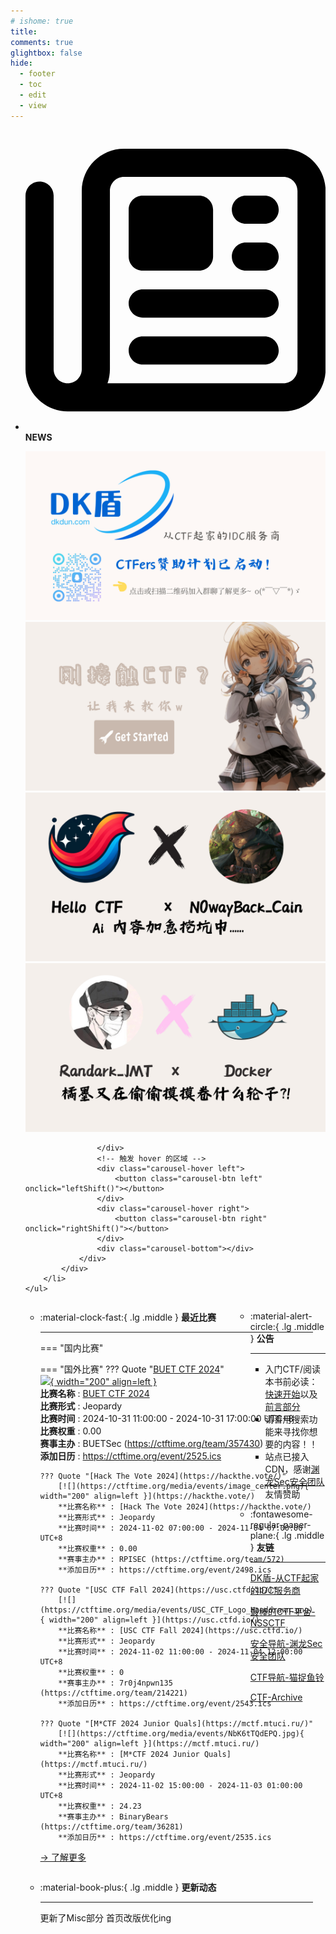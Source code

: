 ```yaml
---
# ishome: true
title: 
comments: true
glightbox: false
hide:
  - footer
  - toc
  - edit
  - view
---
```


<div class="grid cards">
    <ul>
        <li>
            <p><span class="twemoji lg middle"><svg xmlns="http://www.w3.org/2000/svg"
                        viewBox="0 0 512 512"><!--! Font Awesome Free 6.5.1 by @fontawesome - https://fontawesome.com License - https://fontawesome.com/license/free (Icons: CC BY 4.0, Fonts: SIL OFL 1.1, Code: MIT License) Copyright 2023 Fonticons, Inc.-->
                        <path
                            d="M168 80c-13.3 0-24 10.7-24 24v304c0 8.4-1.4 16.5-4.1 24H440c13.3 0 24-10.7 24-24V104c0-13.3-10.7-24-24-24H168zM72 480c-39.8 0-72-32.2-72-72V112c0-13.3 10.7-24 24-24s24 10.7 24 24v296c0 13.3 10.7 24 24 24s24-10.7 24-24V104c0-39.8 32.2-72 72-72h272c39.8 0 72 32.2 72 72v304c0 39.8-32.2 72-72 72H72zm104-344c0-13.3 10.7-24 24-24h96c13.3 0 24 10.7 24 24v80c0 13.3-10.7 24-24 24h-96c-13.3 0-24-10.7-24-24v-80zm200-24h32c13.3 0 24 10.7 24 24s-10.7 24-24 24h-32c-13.3 0-24-10.7-24-24s10.7-24 24-24zm0 80h32c13.3 0 24 10.7 24 24s-10.7 24-24 24h-32c-13.3 0-24-10.7-24-24s10.7-24 24-24zm-176 80h208c13.3 0 24 10.7 24 24s-10.7 24-24 24H200c-13.3 0-24-10.7-24-24s10.7-24 24-24zm0 80h208c13.3 0 24 10.7 24 24s-10.7 24-24 24H200c-13.3 0-24-10.7-24-24s10.7-24 24-24z">
                        </path>
                    </svg></span> <strong>NEWS</strong></p>
            <div class="grid cards">
                <div class="carousel">
                    <div class="carousel-container">
                        <a href="https://www.dkdun.cn/"><img src="./assets/banner-dkdun.png" /></a>
                        <a href="../HC_Start/" target="_blank"><img src="./assets/banner-quickstart.png" /></a>
                        <a href="../HC_AI/" target="_blank"><img src="./assets/banner-update.png" /></a>
                        <a href="https://github.com/CTF-Archives" target="_blank"><img src="./assets/banner-Achieve.png" /></a>
                        
                    </div>
                    <!-- 触发 hover 的区域 -->
                    <div class="carousel-hover left">
                        <button class="carousel-btn left" onclick="leftShift()"></button>
                    </div>
                    <div class="carousel-hover right">
                        <button class="carousel-btn right" onclick="rightShift()"></button>
                    </div>
                    <div class="carousel-bottom"></div>
                </div>
            </div>
        </li>
    </ul>
</div>

<div class="grid grid-cols-8 gap-4" style="display: grid;grid-template-columns: 70% 30%;" markdown>

<div class="grid cards" style="display: grid; grid-template-columns: 1fr;" markdown>

<div class="grid cards" markdown>

-   :material-clock-fast:{ .lg .middle } __最近比赛__

    ---
    <!-- 主页赛事展示_开始 -->
    === "国内比赛"
    
    === "国外比赛"
        ??? Quote "[BUET CTF 2024](http://ctf.buetcsefest2024.com/)"  
            [![](https://ctftime.org/media/events/BUET_CTF_2024.png){ width="200" align=left }](http://ctf.buetcsefest2024.com/)  
            **比赛名称** : [BUET CTF 2024](http://ctf.buetcsefest2024.com/)  
            **比赛形式** : Jeopardy  
            **比赛时间** : 2024-10-31 11:00:00 - 2024-10-31 17:00:00 UTC+8  
            **比赛权重** : 0.00  
            **赛事主办** : BUETSec (https://ctftime.org/team/357430)  
            **添加日历** : https://ctftime.org/event/2525.ics  
            
        ??? Quote "[Hack The Vote 2024](https://hackthe.vote/)"  
            [![](https://ctftime.org/media/events/image_center.png){ width="200" align=left }](https://hackthe.vote/)  
            **比赛名称** : [Hack The Vote 2024](https://hackthe.vote/)  
            **比赛形式** : Jeopardy  
            **比赛时间** : 2024-11-02 07:00:00 - 2024-11-04 07:00:00 UTC+8  
            **比赛权重** : 0.00  
            **赛事主办** : RPISEC (https://ctftime.org/team/572)  
            **添加日历** : https://ctftime.org/event/2498.ics  
            
        ??? Quote "[USC CTF Fall 2024](https://usc.ctfd.io/)"  
            [![](https://ctftime.org/media/events/USC_CTF_Logo_Handdrawn.png){ width="200" align=left }](https://usc.ctfd.io/)  
            **比赛名称** : [USC CTF Fall 2024](https://usc.ctfd.io/)  
            **比赛形式** : Jeopardy  
            **比赛时间** : 2024-11-02 11:00:00 - 2024-11-04 12:00:00 UTC+8  
            **比赛权重** : 0  
            **赛事主办** : 7r0j4npwn135 (https://ctftime.org/team/214221)  
            **添加日历** : https://ctftime.org/event/2543.ics  
            
        ??? Quote "[M*CTF 2024 Junior Quals](https://mctf.mtuci.ru/)"  
            [![](https://ctftime.org/media/events/NbK6tTQdEPQ.jpg){ width="200" align=left }](https://mctf.mtuci.ru/)  
            **比赛名称** : [M*CTF 2024 Junior Quals](https://mctf.mtuci.ru/)  
            **比赛形式** : Jeopardy  
            **比赛时间** : 2024-11-02 15:00:00 - 2024-11-03 01:00:00 UTC+8  
            **比赛权重** : 24.23  
            **赛事主办** : BinaryBears (https://ctftime.org/team/36281)  
            **添加日历** : https://ctftime.org/event/2535.ics  
            
    <!-- 主页赛事展示_结束 -->
    [→ 了解更多](./Event/)

</div>
  <div class="grid cards" markdown>

-   :material-book-plus:{ .lg .middle } __更新动态__

    ---

    更新了Misc部分 首页改版优化ing

</div>  
</div>
<div class="grid cards" markdown>

<div class="grid cards" markdown>

-   :material-alert-circle:{ .lg .middle } __公告__

    ---

    - 入门CTF/阅读本书前必读：[快速开始](./HC_Start/)以及[前言部分](./HC_Preface/)  
    - 请善用搜索功能来寻找你想要的内容！！
    - 站点已接入 CDN，感谢[渊龙Sec安全团队](https://dh.aabyss.cn)友情赞助

-   :fontawesome-regular-paper-plane:{ .lg .middle } __友链__

    ---

    [DK盾-从CTF起家的IDC服务商](https://www.dkdun.cn)

    [最棒的CTF平台-NSSCTF](https://www.nssctf.cn/)  

    [安全导航-渊龙Sec安全团队](https://dh.aabyss.cn)    

    [CTF导航-猫捉鱼铃](https://ctf.mzy0.com/)

    [CTF-Archive](https://github.com/CTF-Archives)

</div>   

</div>

</div>
